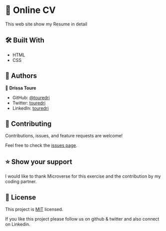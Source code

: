# 📖 Online CV <a name="about-project"></a>

This web site show my Resume in detail

## 🛠 Built With <a name="built-with"></a>

- HTML
- CSS

## 👥 Authors <a name="authors"></a>

👤 **Drissa Toure**

- GitHub: [@touredri](https://github.com/touredri)
- Twitter: [touredri](https://twitter.com/touredri)
- LinkedIn: [touredri](https://www.linkedin.com/in/touredri/)

## 🤝 Contributing <a name="contributing"></a>

Contributions, issues, and feature requests are welcome!

Feel free to check the [issues page](https://github.com/touredri/bookstore/issues).


<!-- SUPPORT -->

## ⭐️ Show your support <a name="support"></a>

I would like to thank Microverse for this exercise and the contribution by my coding partner.


<!-- LICENSE -->

## 📝 License <a name="license"></a>

This project is [MIT](./LICENSE) licensed.

If you like this project please follow us on github & twitter and also connect on Linkedin.
